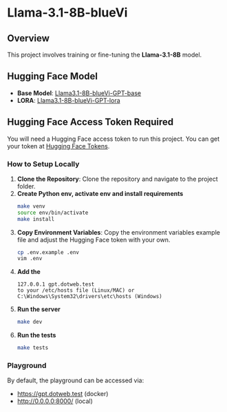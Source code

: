 # Llama-3.1-8B-blueVi

## Overview

This project involves training or fine-tuning the **Llama-3.1-8B** model.

## Hugging Face Model

- **Base Model**: [Llama3.1-8B-blueVi-GPT-base](https://huggingface.co/ThanhTranVisma/Llama3.1-8B-blueVi-GPT-base)
- **LORA**: [Llama3.1-8B-blueVi-GPT-lora](https://huggingface.co/ThanhTranVisma/Llama3.1-8B-blueVi-GPT-lora)

## Hugging Face Access Token Required

You will need a Hugging Face access token to run this project. You can get your token at [Hugging Face Tokens](https://huggingface.co/settings/tokens).

### How to Setup Locally

1. **Clone the Repository**: Clone the repository and navigate to the project folder.
2. **Create Python env, activate env and install requirements**
    ```bash
    make venv
    source env/bin/activate
    make install
    ```
3. **Copy Environment Variables**: Copy the environment variables example file and adjust the Hugging Face token with your own.
    ```bash
    cp .env.example .env
    vim .env
    ```
4. **Add the**
    ```
    127.0.0.1 gpt.dotweb.test
    to your /etc/hosts file (Linux/MAC) or C:\Windows\System32\drivers\etc\hosts (Windows)
   ```
4. **Run the server**
    ```bash
    make dev
    ```
5. **Run the tests**
    ```bash
    make tests
    ```

### Playground

By default, the playground can be accessed via: 
 - https://gpt.dotweb.test (docker)
 - http://0.0.0.0:8000/ (local)